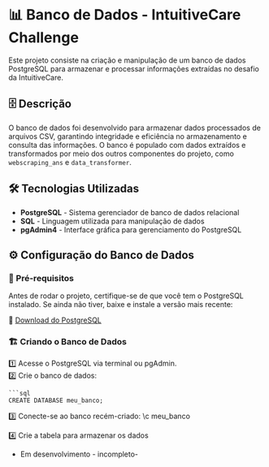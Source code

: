 # 📊 Banco de Dados - IntuitiveCare Challenge

Este projeto consiste na criação e manipulação de um banco de dados PostgreSQL para armazenar e processar informações extraídas no desafio da IntuitiveCare.  

## 🗄️ Descrição  

O banco de dados foi desenvolvido para armazenar dados processados de arquivos CSV, garantindo integridade e eficiência no armazenamento e consulta das informações. 
O banco é populado com dados extraídos e transformados por meio dos outros componentes do projeto, como `webscraping_ans` e `data_transformer`.  

## 🛠️ Tecnologias Utilizadas  

- **PostgreSQL** - Sistema gerenciador de banco de dados relacional  
- **SQL** - Linguagem utilizada para manipulação de dados  
- **pgAdmin4** - Interface gráfica para gerenciamento do PostgreSQL  

## ⚙️ Configuração do Banco de Dados  

### 📌 Pré-requisitos  

Antes de rodar o projeto, certifique-se de que você tem o PostgreSQL instalado. Se ainda não tiver, baixe e instale a versão mais recente:  

🔗 [Download do PostgreSQL](https://www.postgresql.org/download/)  

### 🏗️ Criando o Banco de Dados  

1️⃣ Acesse o PostgreSQL via terminal ou pgAdmin.  
2️⃣ Crie o banco de dados:  

    ```sql
    CREATE DATABASE meu_banco;

3️⃣ Conecte-se ao banco recém-criado:
  \c meu_banco
  
4️⃣ Crie a tabela para armazenar os dados

- Em desenvolvimento - incompleto-

